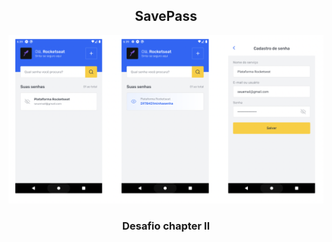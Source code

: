 <h2 align="center">
  SavePass
</h2>

<img alt="Savepass" src="./banner.png" />

<h3 align="center">
  Desafio chapter II
</h3>